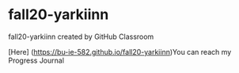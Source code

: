 # fall20-yarkiinn
fall20-yarkiinn created by GitHub Classroom

[Here] (https://bu-ie-582.github.io/fall20-yarkiinn)You can reach my Progress Journal
